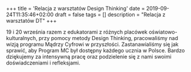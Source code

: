 +++
title = 'Relacja z warsztatów Design Thinking'
date = 2019-09-24T11:35:46+02:00
draft = false
tags = []
description = "Relacja z warsztatów DT"
+++

19 i 20 września razem z edukatorami z różnych placówek oświatowo-kulturalnych,
przy pomocy metody Design Thinking, pracowaliśmy nad wizją programu Mądrzy
Cyfrowi w przyszłości. Zastanawialiśmy się jak sprawić, aby Program MC był
dostępny każdego ucznia w Polsce. Bardzo dziękujemy za intensywną pracę oraz
podzielenie się z nami swoimi doświadczeniami i refleksjami.
